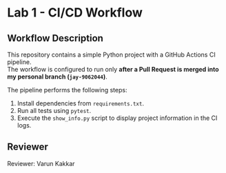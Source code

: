 # Lab 1 - CI/CD Workflow

## Workflow Description
This repository contains a simple Python project with a GitHub Actions CI pipeline.  
The workflow is configured to run only **after a Pull Request is merged into my personal branch (`jay-9062044`)**.  

The pipeline performs the following steps:
1. Install dependencies from `requirements.txt`.
2. Run all tests using `pytest`.
3. Execute the `show_info.py` script to display project information in the CI logs.

## Reviewer
Reviewer: Varun Kakkar